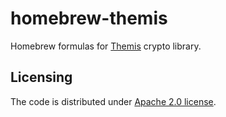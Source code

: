 # homebrew-themis

Homebrew formulas for [Themis] crypto library.

[Themis]: https://github.com/cossacklabs/themis

## Licensing

The code is distributed under [Apache 2.0 license](LICENSE).
